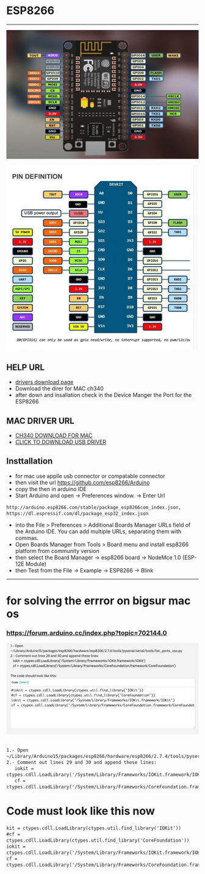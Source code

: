 # ESP8266 

--- 
![img](../image/ESP8266-pin%20digram.png)

![img](../image/esp8266-pin-digram.png)


## HELP URL 

* [drivers download page](https://learn.sparkfun.com/tutorials/how-to-install-ch340-drivers/all#drivers-if-you-need-them)
* Download the direr for MAC ch340 
* after down and insallation check in the Device Manger the Port for the ESP8266 

## MAC DRIVER URL 
* [CH340 DOWNLOAD FOR MAC ](https://www.silabs.com/documents/public/software/Mac_OSX_VCP_Driver.zip)
* [CLICK TO DOWNLOAD USB DRIVER ](https://github.com/Adarsh-Model-Trains/jmri-mqtt-spring-transformer-wireless-eco-system/raw/main/lib/Mac_OSX_VCP_Driver.zip)

## Insttallation 
* for mac use applle usb connector or compatable connector  
* then visit the url https://github.com/esp8266/Arduino
* copy the then in arduino IDE 
* Start Arduino and open ->  Preferences window. -> Enter Url 
```
http://arduino.esp8266.com/stable/package_esp8266com_index.json, https://dl.espressif.com/dl/package_esp32_index.json
```
* into the File > Preferences > Additional Boards Manager URLs field of the Arduino IDE. You can add multiple URLs, separating them with commas.
* Open Boards Manager from Tools > Board menu and install esp8266 platform from community version 
* then select the Board Manager -> esp8266 board -> NodeMce 1.0 (ESP-12E Module)
* then Test from the File -> Example -> ESP8266 -> Blink 

---

# for solving the errror on bigsur mac os 
### https://forum.arduino.cc/index.php?topic=702144.0

![img](../image/esp3266-mac-bigsur-issue-solution.png)

```

1.- Open ~/Library/Arduino15/packages/esp8266/hardware/esp8266/2.7.4/tools/pyserial/serial/tools/list_ports_osx.py
2.- Comment out lines 29 and 30 and append these lines:
   iokit = ctypes.cdll.LoadLibrary('/System/Library/Frameworks/IOKit.framework/IOKit')
   cf = ctypes.cdll.LoadLibrary('/System/Library/Frameworks/CoreFoundation.framework/CoreFoundation')
```

# Code must look like this now 
```
kit = ctypes.cdll.LoadLibrary(ctypes.util.find_library('IOKit'))
#cf = ctypes.cdll.LoadLibrary(ctypes.util.find_library('CoreFoundation'))
iokit = ctypes.cdll.LoadLibrary('/System/Library/Frameworks/IOKit.framework/IOKit')
cf = ctypes.cdll.LoadLibrary('/System/Library/Frameworks/CoreFoundation.framework/CoreFoundation')
```